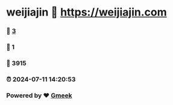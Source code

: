 # weijiajin :link: https://weijiajin.com 
### :page_facing_up: [3](https://weijiajin.com/tag.html) 
### :speech_balloon: 1 
### :hibiscus: 3915 
### :alarm_clock: 2024-07-11 14:20:53 
### Powered by :heart: [Gmeek](https://github.com/Meekdai/Gmeek)
